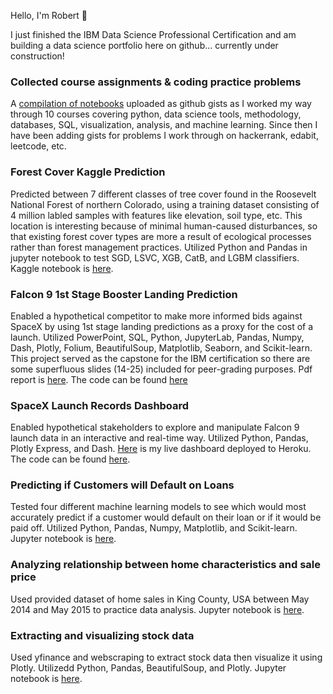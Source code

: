 Hello, I'm Robert 👋

I just finished the IBM Data Science Professional Certification and am building a data science portfolio here on github... currently under construction!

### Collected course assignments & coding practice problems
A [compilation of notebooks](https://gist.github.com/brt-h) uploaded as github gists as I worked my way through 10 courses covering python, data science tools, methodology, databases, SQL, visualization, analysis, and machine learning. Since then I have been adding gists for problems I work through on hackerrank, edabit, leetcode, etc.

### Forest Cover Kaggle Prediction

Predicted between 7 different classes of tree cover found in the Roosevelt National Forest of northern Colorado, using a training dataset consisting of 4 million labled samples with features like elevation, soil type, etc. This location is interesting because of minimal human-caused disturbances, so that existing forest cover types are more a result of ecological processes rather than forest management practices. Utilized Python and Pandas in jupyter notebook to test SGD, LSVC, XGB, CatB, and LGBM classifiers. Kaggle notebook is [here](https://www.kaggle.com/brthym/tps-dec-sgd-lsvc-xgb-catb-lgbm).

### Falcon 9 1st Stage Booster Landing Prediction

Enabled a hypothetical competitor to make more informed bids against SpaceX by using 1st stage landing predictions as a proxy for the cost of a launch.
Utilized PowerPoint, SQL, Python, JupyterLab, Pandas, Numpy, Dash, Plotly, Folium, BeautifulSoup, Matplotlib, Seaborn, and Scikit-learn. This project served as the capstone for the IBM certification so there are some superfluous slides (14-25) included for peer-grading purposes. Pdf report is [here](https://drive.google.com/file/d/18DX_Mu0pVxPG2ebD1Nnt1i-AZgLj99kl/view). The code can be found [here](https://github.com/brt-h/Applied-Data-Science-Capstone)

### SpaceX Launch Records Dashboard
Enabled hypothetical stakeholders to explore and manipulate Falcon 9 launch data in an interactive and real-time way. Utilized Python, Pandas, Plotly Express, and Dash. [Here](https://ibm-applied-data-science-capst.herokuapp.com/) is my live dashboard deployed to Heroku. The code can be found [here](https://github.com/brt-h/Applied-Data-Science-Capstone/blob/main/spacex_dash_app.py).

### Predicting if Customers will Default on Loans
Tested four different machine learning models to see which would most accurately predict if a customer would default on their loan or if it would be paid off.  Utilized Python, Pandas, Numpy, Matplotlib, and Scikit-learn. Jupyter notebook is [here](https://dataplatform.cloud.ibm.com/analytics/notebooks/v2/bd06edd5-2ae4-4f62-aee2-502b29d86f07/view?access_token=02d69abd44e4d53ab9ea6fd51403421a29de81656dbb92e235c576c6bd5fb35c).

### Analyzing relationship between home characteristics and sale price
Used provided dataset of home sales in King County, USA between May 2014 and May 2015 to practice data analysis. Jupyter notebook is [here](https://gist.github.com/brt-h/a7b5dd74a8fcd2e718a5cde7cf9147ab).

### Extracting and visualizing stock data
Used yfinance and webscraping to extract stock data then visualize it using Plotly. Utilizedd Python, Pandas, BeautifulSoup, and Plotly. Jupyter notebook is [here](https://dataplatform.cloud.ibm.com/analytics/notebooks/v2/5937dca4-8cdb-41d5-8ab0-25134f6f4945/view?access_token=9ebd45117d303eb29148c8c7859894ebc6f0457e9bd0a76d5ae077db1f8ad41d).


<!---
brt-h/brt-h is a ✨ special ✨ repository because its `README.md` (this file) appears on your GitHub profile.
You can click the Preview link to take a look at your changes.
--->
